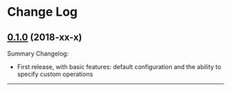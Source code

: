 # Change Log

## [0.1.0](https://github.com/smartiniOnGitHub/fastify-healthcheck/releases/tag/0.1.0) (2018-xx-x)
Summary Changelog:
- First release, with basic features: default configuration and the ability to specify custom operations

----
